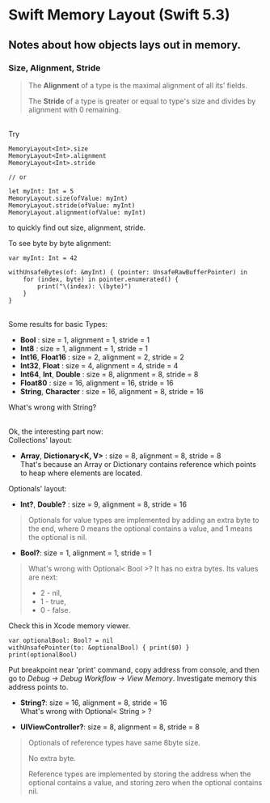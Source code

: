 # Swift Memory Layout (Swift 5.3)

## Notes about how objects lays out in memory.

### Size, Alignment, Stride

>The __Alignment__ of a type is the maximal alignment of all its’ fields.
>
>The __Stride__ of a type is greater or equal to type's size and divides by alignment with 0 remaining.

<br>Try
```
MemoryLayout<Int>.size
MemoryLayout<Int>.alignment
MemoryLayout<Int>.stride

// or

let myInt: Int = 5
MemoryLayout.size(ofValue: myInt)
MemoryLayout.stride(ofValue: myInt)
MemoryLayout.alignment(ofValue: myInt)
```
to quickly find out size, alignment, stride.

To see byte by byte alignment:
```
var myInt: Int = 42

withUnsafeBytes(of: &myInt) { (pointer: UnsafeRawBufferPointer) in
    for (index, byte) in pointer.enumerated() {
        print("\(index): \(byte)")
    }
}
```

<br>Some results for basic Types:
* __Bool__ : size = 1, alignment = 1, stride = 1
* __Int8__ : size = 1, alignment = 1, stride = 1
* __Int16__, __Float16__ : size = 2, alignment = 2, stride = 2
* __Int32__, __Float__ : size = 4, alignment = 4, stride = 4
* __Int64__, __Int__, __Double__ : size = 8, alignment = 8, stride = 8
* __Float80__ : size = 16, alignment = 16, stride = 16
* __String__, __Character__ : size = 16, alignment = 8, stride = 16

What's wrong with String?

<br>Ok, the interesting part now:
<br>Collections' layout:
* __Array<T>__, __Dictionary<K, V>__ : size = 8, alignment = 8, stride = 8
<br> That's because an Array or Dictionary contains reference which points to heap where elements are located.

Optionals' layout:
* __Int?__, __Double?__ : size = 9, alignment = 8, stride = 16

>Optionals for value types are implemented by adding an extra byte to the end, where 0 means the optional contains a value, and 1 means the optional is nil.
* __Bool?__: size = 1, alignment = 1, stride = 1

>What's wrong with Optional< Bool >? It has no extra bytes. Its values are next:
>* 2 - nil,
>* 1 - true,
>* 0 - false. 

Check this in Xcode memory viewer.
```
var optionalBool: Bool? = nil
withUnsafePointer(to: &optionalBool) { print($0) }
print(optionalBool)
```
Put breakpoint near 'print' command, copy address from console, and then go to *Debug -> Debug Workflow -> View Memory*. Investigate memory this address points to.

* __String?__: size = 16, alignment = 8, stride = 16
<br>What's wrong with Optional< String > ?

* __UIViewController?__: size = 8, alignment = 8, stride = 8

>Optionals of reference types have same 8byte size.
>
>No extra byte.
>
>Reference types are implemented by storing the address when the optional contains a value, and storing zero when the optional contains nil.